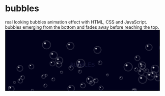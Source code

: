 # bubbles
real looking bubbles animation effect with HTML, CSS and JavaScript.
bubbles emerging from the bottom and fades away before reaching the top.
<img src="image/bubbles.png" alt="bubbles">
